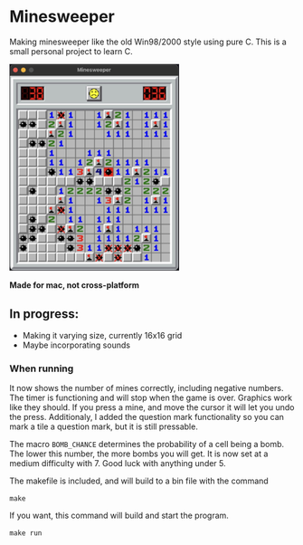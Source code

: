 # Minesweeper
Making minesweeper like the old Win98/2000 style using pure C.
This is a small personal project to learn C.

<img src="/img/minedemo.jpg" alt="Example showing the graphics" width="300">

**Made for mac, not cross-platform**

## In progress:

* Making it varying size, currently 16x16 grid
* Maybe incorporating sounds

### When running
It now shows the number of mines correctly, including negative numbers.
The timer is functioning and will stop when the game is over. Graphics work like they should.
If you press a mine, and move the cursor it will let you undo the press.
Additionaly, I added the question mark functionality so you can mark a tile a question mark, but it
is still pressable.

The macro `BOMB_CHANCE` determines the probability of a cell being a bomb. The lower this number,
the more bombs you will get. It is now set at a medium difficulty with 7. Good luck with anything
under 5.

The makefile is included, and will build to a bin file with the command
```console
make
```

If you want, this command will build and start the program.
```console
make run
```
